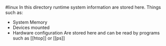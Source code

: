 #linux 
In this directory runtime system information are stored here.
Things such as:
- System Memory
- Devices mounted
- Hardware configuration 
Are stored here and can be read by programs such as [[htop]] or [[ps]]
